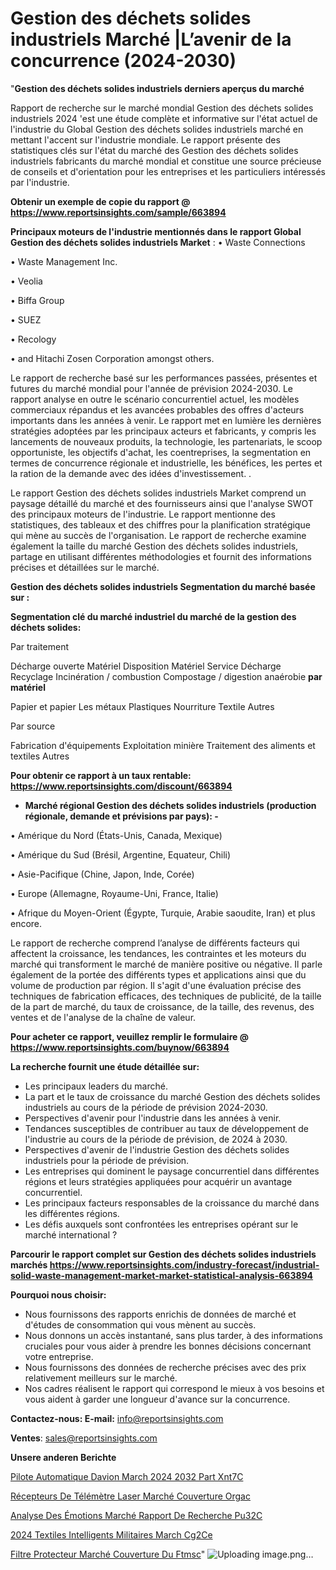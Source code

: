 # Gestion des déchets solides industriels Marché |L’avenir de la concurrence (2024-2030)

"<strong>Gestion des déchets solides industriels derniers aperçus du marché</strong>

Rapport de recherche sur le marché mondial Gestion des déchets solides industriels 2024 'est une étude complète et informative sur l'état actuel de l'industrie du Global Gestion des déchets solides industriels marché en mettant l'accent sur l'industrie mondiale. Le rapport présente des statistiques clés sur l'état du marché des Gestion des déchets solides industriels fabricants du marché mondial et constitue une source précieuse de conseils et d'orientation pour les entreprises et les particuliers intéressés par l'industrie.

<strong>Obtenir un exemple de copie du rapport @ <a href=https://www.reportsinsights.com/sample/663894>https://www.reportsinsights.com/sample/663894</a></strong>

<strong>Principaux moteurs de l'industrie mentionnés dans le rapport Global Gestion des déchets solides industriels Market</strong> :
• Waste Connections

• Waste Management Inc.

• Veolia

• Biffa Group

• SUEZ

• Recology

• and Hitachi Zosen Corporation amongst others.

Le rapport de recherche basé sur les performances passées, présentes et futures du marché mondial pour l'année de prévision 2024-2030. Le rapport analyse en outre le scénario concurrentiel actuel, les modèles commerciaux répandus et les avancées probables des offres d'acteurs importants dans les années à venir. Le rapport met en lumière les dernières stratégies adoptées par les principaux acteurs et fabricants, y compris les lancements de nouveaux produits, la technologie, les partenariats, le scoop opportuniste, les objectifs d'achat, les coentreprises, la segmentation en termes de concurrence régionale et industrielle, les bénéfices, les pertes et la ration de la demande avec des idées d'investissement. .

Le rapport Gestion des déchets solides industriels Market comprend un paysage détaillé du marché et des fournisseurs ainsi que l'analyse SWOT des principaux moteurs de l'industrie. Le rapport mentionne des statistiques, des tableaux et des chiffres pour la planification stratégique qui mène au succès de l'organisation. Le rapport de recherche examine également la taille du marché Gestion des déchets solides industriels, partage en utilisant différentes méthodologies et fournit des informations précises et détaillées sur le marché.

<strong>Gestion des déchets solides industriels Segmentation du marché basée sur :</strong>

<strong> Segmentation clé du marché industriel du marché de la gestion des déchets solides: </strong>

Par traitement

Décharge ouverte
Matériel
Disposition
Matériel
Service
Décharge
Recyclage
Incinération / combustion
Compostage / digestion anaérobie
<strong> par matériel </strong>

Papier et papier
Les métaux
Plastiques
Nourriture
Textile
Autres

Par source

Fabrication d'équipements
Exploitation minière
Traitement des aliments et textiles
Autres

<strong>Pour obtenir ce rapport à un taux rentable: <a href=https://www.reportsinsights.com/discount/663894>https://www.reportsinsights.com/discount/663894</a></strong>
<ul>
  <li><strong>Marché régional Gestion des déchets solides industriels (production régionale, demande et prévisions par pays): -</strong></li>
</ul>
• Amérique du Nord (États-Unis, Canada, Mexique)

• Amérique du Sud (Brésil, Argentine, Equateur, Chili)

• Asie-Pacifique (Chine, Japon, Inde, Corée)

• Europe (Allemagne, Royaume-Uni, France, Italie)

• Afrique du Moyen-Orient (Égypte, Turquie, Arabie saoudite, Iran) et plus encore.

Le rapport de recherche comprend l’analyse de différents facteurs qui affectent la croissance, les tendances, les contraintes et les moteurs du marché qui transforment le marché de manière positive ou négative. Il parle également de la portée des différents types et applications ainsi que du volume de production par région. Il s'agit d'une évaluation précise des techniques de fabrication efficaces, des techniques de publicité, de la taille de la part de marché, du taux de croissance, de la taille, des revenus, des ventes et de l'analyse de la chaîne de valeur.

<strong>Pour acheter ce rapport, veuillez remplir le formulaire @   <a href=https://www.reportsinsights.com/buynow/663894>https://www.reportsinsights.com/buynow/663894</a></strong>

<strong>La recherche fournit une étude détaillée sur:</strong>
<ul>
  <li>Les principaux leaders du marché.</li>
  <li>La part et le taux de croissance du marché Gestion des déchets solides industriels au cours de la période de prévision 2024-2030.</li>
  <li>Perspectives d'avenir pour l'industrie dans les années à venir.</li>
  <li>Tendances susceptibles de contribuer au taux de développement de l'industrie au cours de la période de prévision, de 2024 à 2030.</li>
  <li>Perspectives d'avenir de l'industrie Gestion des déchets solides industriels pour la période de prévision.</li>
  <li>Les entreprises qui dominent le paysage concurrentiel dans différentes régions et leurs stratégies appliquées pour acquérir un avantage concurrentiel.</li>
  <li>Les principaux facteurs responsables de la croissance du marché dans les différentes régions.</li>
  <li>Les défis auxquels sont confrontées les entreprises opérant sur le marché international ?</li>
</ul>

<strong>Parcourir le rapport complet sur Gestion des déchets solides industriels marchés <a href=https://www.reportsinsights.com/industry-forecast/industrial-solid-waste-management-market-market-statistical-analysis-663894>https://www.reportsinsights.com/industry-forecast/industrial-solid-waste-management-market-market-statistical-analysis-663894</a></strong>

<strong>Pourquoi nous choisir:</strong>
<ul>
  <li>Nous fournissons des rapports enrichis de données de marché et d'études de consommation qui vous mènent au succès.</li>
  <li>Nous donnons un accès instantané, sans plus tarder, à des informations cruciales pour vous aider à prendre les bonnes décisions concernant votre entreprise.</li>
  <li>Nous fournissons des données de recherche précises avec des prix relativement meilleurs sur le marché.</li>
  <li>Nos cadres réalisent le rapport qui correspond le mieux à vos besoins et vous aident à garder une longueur d'avance sur la concurrence.</li>
</ul>
<strong>Contactez-nous:
</strong><strong>E-mail:</strong> <a href=mailto:info@reportsinsights.com>info@reportsinsights.com</a>

<strong>Ventes</strong>: <a href=mailto:sales@reportsinsights.com>sales@reportsinsights.com</a>

<strong>Unsere anderen Berichte</strong>

<a href=https://www.linkedin.com/pulse/pilote-automatique-davion-march%C3%A9-2024-2032-part-xnt7c/>Pilote Automatique Davion March 2024 2032 Part Xnt7C</a>

<a href=https://www.linkedin.com/pulse/récepteurs-de-télémètre-laser-marché-couverture-orgac/>Récepteurs De Télémètre Laser Marché Couverture Orgac</a>

<a href=https://www.linkedin.com/pulse/analyse-des-émotions-marché-rapport-de-recherche-pu32c/>Analyse Des Émotions Marché Rapport De Recherche Pu32C</a>

<a href=https://www.linkedin.com/pulse/2024-textiles-intelligents-militaires-march%C3%A9-cg2ce/>2024 Textiles Intelligents Militaires March Cg2Ce</a>

<a href=https://www.linkedin.com/pulse/filtre-protecteur-marché-couverture-du-ftmsc/>Filtre Protecteur Marché Couverture Du Ftmsc</a>"
![Uploading image.png…]()
